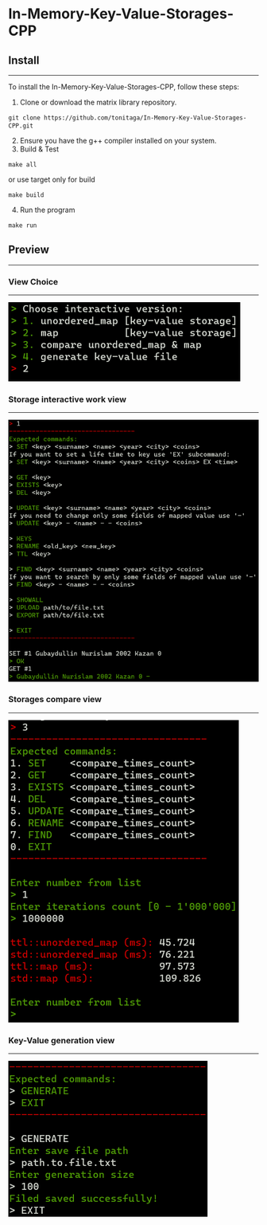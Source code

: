 # In-Memory-Key-Value-Storages-CPP

## Install

---
To install the In-Memory-Key-Value-Storages-CPP, follow these steps:

1. Clone or download the matrix library repository.

```shell
git clone https://github.com/tonitaga/In-Memory-Key-Value-Storages-CPP.git
```

2. Ensure you have the g++ compiler installed on your system.
3. Build & Test

```shell
make all
```

or use target only for build

```shell
make build
```

4. Run the program

```shell
make run
```

## Preview

---

### View Choice

---

![In-Memory-Key-Value-Storages-CPP](misc/images/choice_view.png)

### Storage interactive work view

---

![In-Memory-Key-Value-Storages-CPP](misc/images/storages_view.png)

### Storages compare view

---

![In-Memory-Key-Value-Storages-CPP](misc/images/compare_storages_view.png)

### Key-Value generation view

---

![In-Memory-Key-Value-Storages-CPP](misc/images/generation_view.png)